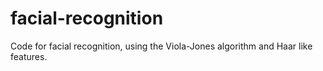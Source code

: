 # facial-recognition
Code for facial recognition, using the Viola-Jones algorithm and Haar like features.

